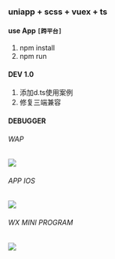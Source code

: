 ### uniapp + scss + vuex + ts
#### use App ```[跨平台]```
1. npm install
2. npm run



#### DEV 1.0
1. 添加d.ts使用案例
2. 修复三端兼容







#### DEBUGGER
###### WAP
![](README_files/4.jpg)
###### APP IOS
![](README_files/5.jpg)
###### WX MINI PROGRAM
![](README_files/6.jpg)


